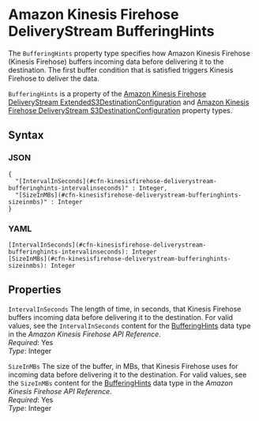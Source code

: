 # Amazon Kinesis Firehose DeliveryStream BufferingHints<a name="aws-properties-kinesisfirehose-deliverystream-bufferinghints"></a>

The `BufferingHints` property type specifies how Amazon Kinesis Firehose \(Kinesis Firehose\) buffers incoming data before delivering it to the destination\. The first buffer condition that is satisfied triggers Kinesis Firehose to deliver the data\.

`BufferingHints` is a property of the [Amazon Kinesis Firehose DeliveryStream ExtendedS3DestinationConfiguration](aws-properties-kinesisfirehose-deliverystream-extendeds3destinationconfiguration.md) and [Amazon Kinesis Firehose DeliveryStream S3DestinationConfiguration](aws-properties-kinesisfirehose-deliverystream-s3destinationconfiguration.md) property types\.

## Syntax<a name="aws-properties-kinesisfirehose-deliverystream-bufferinghints-syntax"></a>

### JSON<a name="aws-properties-kinesisfirehose-deliverystream-bufferinghints-syntax.json"></a>

```
{
  "[IntervalInSeconds](#cfn-kinesisfirehose-deliverystream-bufferinghints-intervalinseconds)" : Integer,
  "[SizeInMBs](#cfn-kinesisfirehose-deliverystream-bufferinghints-sizeinmbs)" : Integer
}
```

### YAML<a name="aws-properties-kinesisfirehose-deliverystream-bufferinghints-syntax.yaml"></a>

```
[IntervalInSeconds](#cfn-kinesisfirehose-deliverystream-bufferinghints-intervalinseconds): Integer
[SizeInMBs](#cfn-kinesisfirehose-deliverystream-bufferinghints-sizeinmbs): Integer
```

## Properties<a name="aws-properties-kinesisfirehose-deliverystream-bufferinghints-properties"></a>

`IntervalInSeconds`  <a name="cfn-kinesisfirehose-deliverystream-bufferinghints-intervalinseconds"></a>
The length of time, in seconds, that Kinesis Firehose buffers incoming data before delivering it to the destination\. For valid values, see the `IntervalInSeconds` content for the [BufferingHints](http://docs.aws.amazon.com/firehose/latest/APIReference/API_BufferingHints.html) data type in the *Amazon Kinesis Firehose API Reference*\.  
*Required*: Yes  
*Type*: Integer

`SizeInMBs`  <a name="cfn-kinesisfirehose-deliverystream-bufferinghints-sizeinmbs"></a>
The size of the buffer, in MBs, that Kinesis Firehose uses for incoming data before delivering it to the destination\. For valid values, see the `SizeInMBs` content for the [BufferingHints](http://docs.aws.amazon.com/firehose/latest/APIReference/API_BufferingHints.html) data type in the *Amazon Kinesis Firehose API Reference*\.  
*Required*: Yes  
*Type*: Integer